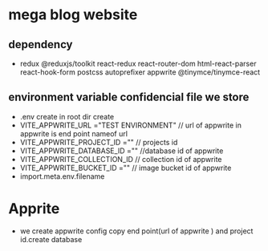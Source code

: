 # mega blog website 
##  dependency 
* redux  @reduxjs/toolkit react-redux react-router-dom html-react-parser react-hook-form postcss autoprefixer  appwrite    @tinymce/tinymce-react 


## environment  variable  confidencial file we store
* .env create in root dir create 
* VITE_APPWRITE_URL ="TEST ENVIRONMENT" // url of appwrite in appwrite is end point nameof url
* VITE_APPWRITE_PROJECT_ID =""      // projects id
* VITE_APPWRITE_DATABASE_ID =""    //database id of appwrite    
* VITE_APPWRITE_COLLECTION_ID       // collection id of appwrite
* VITE_APPWRITE_BUCKET_ID =""      // image bucket id of appwrite
* import.meta.env.filename

# Apprite
* we create appwrite config copy end point(url of appwrite ) and project id.create database 